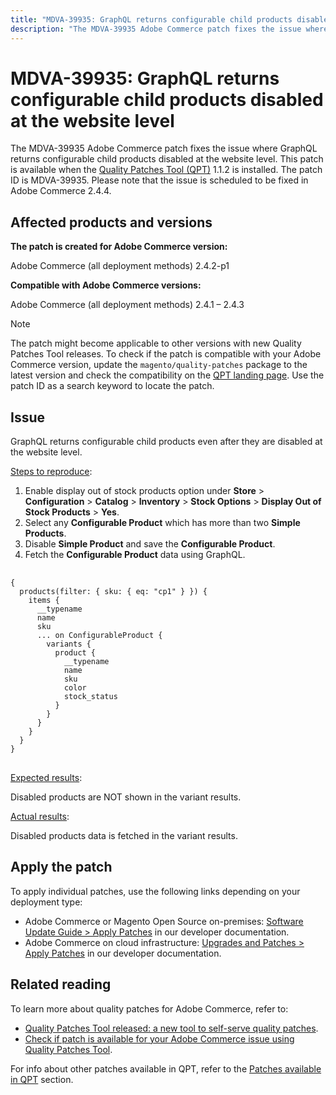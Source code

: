 ```yaml
---
title: "MDVA-39935: GraphQL returns configurable child products disabled at the website level"
description: "The MDVA-39935 Adobe Commerce patch fixes the issue where GraphQL returns configurable child products disabled at the website level. This patch is available when the [Quality Patches Tool (QPT)](https://devdocs.magento.com/guides/v2.4/comp-mgr/patching.html#mqp) 1.1.2 is installed. The patch ID is MDVA-39935. Please note that the issue is scheduled to be fixed in Adobe Commerce 2.4.4."
---
```


# MDVA-39935: GraphQL returns configurable child products disabled at the website level

The MDVA-39935 Adobe Commerce patch fixes the issue where GraphQL returns configurable child products disabled at the website level. This patch is available when the [Quality Patches Tool (QPT)](https://devdocs.magento.com/guides/v2.4/comp-mgr/patching.html#mqp) 1.1.2 is installed. The patch ID is MDVA-39935. Please note that the issue is scheduled to be fixed in Adobe Commerce 2.4.4.

## Affected products and versions

**The patch is created for Adobe Commerce version:**

Adobe Commerce (all deployment methods) 2.4.2-p1

**Compatible with Adobe Commerce versions:**

Adobe Commerce (all deployment methods) 2.4.1 &ndash;  2.4.3

>[!NOTE]
>
>The patch might become applicable to other versions with new Quality Patches Tool releases. To check if the patch is compatible with your Adobe Commerce version, update the `magento/quality-patches` package to the latest version and check the compatibility on the [QPT landing page](https://devdocs.magento.com/quality-patches/tool.html#patch-grid). Use the patch ID as a search keyword to locate the patch.

## Issue

GraphQL returns configurable child products even after they are disabled at the website level.

<u>Steps to reproduce</u>:

1. Enable display out of stock products option under **Store** > **Configuration** > **Catalog** > **Inventory** > **Stock Options** > **Display Out of Stock Products** > **Yes**.
1. Select any **Configurable Product** which has more than two **Simple Products**.
1. Disable **Simple Product** and save the **Configurable Product**.
1. Fetch the **Configurable Product** data using GraphQL.

<pre>
  <code class="language-graphql">
{
  products(filter: { sku: { eq: "cp1" } }) {
    items {
      __typename
      name
      sku
      ... on ConfigurableProduct {
        variants {
          product {
            __typename
            name
            sku
            color
            stock_status
          }
        }
      }
    }
  }
}
</code>
</pre>

<u>Expected results</u>:

Disabled products are NOT shown in the variant results.

<u>Actual results</u>:

Disabled products data is fetched in the variant results.

## Apply the patch

To apply individual patches, use the following links depending on your deployment type:

* Adobe Commerce or Magento Open Source on-premises: [Software Update Guide > Apply Patches](https://devdocs.magento.com/guides/v2.4/comp-mgr/patching/mqp.html) in our developer documentation.
* Adobe Commerce on cloud infrastructure: [Upgrades and Patches > Apply Patches](https://devdocs.magento.com/cloud/project/project-patch.html) in our developer documentation.

## Related reading

To learn more about quality patches for Adobe Commerce, refer to:

* [Quality Patches Tool released: a new tool to self-serve quality patches](/help/announcements/adobe-commerce-announcements/magento-quality-patches-released-new-tool-to-self-serve-quality-patches.md).
* [Check if patch is available for your Adobe Commerce issue using Quality Patches Tool](/help/support-tools/patches-available-in-qpt-tool/check-patch-for-magento-issue-with-magento-quality-patches.md).

For info about other patches available in QPT, refer to the [Patches available in QPT](https://support.magento.com/hc/en-us/sections/360010506631-Patches-available-in-QPT-tool-) section.